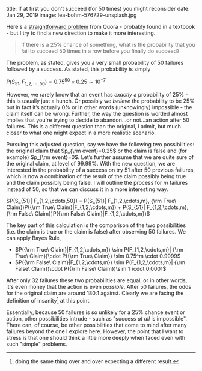 title: If at first you don't succeed (for 50 times) you might reconsider
date: Jan 29, 2019
image: lea-bohm-576729-unsplash.jpg

Here's a [straightforward problem](https://www.quora.com/If-there-is-a-25-chance-of-something-what-is-the-probability-that-you-fail-to-succeed-50-times-in-a-row-before-you-finally-do-succeed/answer/Brian-Blais) from Quora - probably found in a textbook - but I try to find a new direction to make it more interesting.

> If there is a 25% chance of something, what is the probability that you fail to succeed 50 times in a row before you finally do succeed?

The problem, as stated, gives you a very small probability of 50 failures followed by a success.  As stated, this probability is simply

$P(S_{51}, F_{1,2,\cdots,50}) = 0.75^{50} \times 0.25 \sim 10^{-7}$

However, we rarely know that an event has *exactly* a probability of 25% - this is usually just a hunch.  Or possibly we *believe* the probability to be 25% but in fact it’s actually 0% or in other words (unknowingly) impossible - the claim itself can be wrong.  Further, the way the question is worded almost implies that you're trying to decide to abandon...or not...an action after 50 failures.  This is a different question than the original, I admit, but much closer to what one might expect in a more realistic scenario.

Pursuing this adjusted question, say we have the following two possibilities: the original claim that $p_{\rm event}=0.25$ or the claim is false and (for example) $p_{\rm event}=0$.  Let’s further assume that we are quite sure of the original claim, at level of 99.99%.  With the new question, we are interested in the probability of a success on try 51 after 50 previous failures, which is now a combination of the result of the claim possibly being true and the claim possibly being false.  I will outline the process for $m$ failures instead of 50, so that we can discuss it in a more interesting way.

$P(S_{51}| F_{1,2,\cdots,50}) = P(S_{51}| F_{1,2,\cdots,m}, {\rm True\ Claim})P({\rm True\ Claim}|F_{1,2,\cdots,m}) + P(S_{51}| F_{1,2,\cdots,m}, {\rm False\ Claim})P({\rm False\ Claim}|F_{1,2,\cdots,m})$

The key part of this calculation is the comparison of the two possibilities (i.e. the claim is true or the claim is false) after observing 50 failures. We can apply Bayes Rule, 

* $P({\rm True\ Claim}|F_{1,2,\cdots,m}) \sim P(F_{1,2,\cdots,m}| {\rm True\ Claim})\cdot P({\rm True\ Claim}) \sim 0.75^m \cdot 0.9999$
* $P({\rm False\ Claim}|F_{1,2,\cdots,m}) \sim P(F_{1,2,\cdots,m}| {\rm False\ Claim})\cdot P({\rm False\ Claim})\sim 1 \cdot 0.0001$

After only 32 failures these two probabilities are equal, or in other words, it's even money that the action is even *possible*.  After 50 failures, the odds for the original claim are around 180:1 against.  Clearly we are facing the definition of insanity[^1] at this point.

Essentially, because 50 failures is so unlikely for a 25% chance event or action, other possibilities intrude - such as "success *at all* is impossible".  There can, of course, be other possibilities that come to mind after many failures beyond the one I explore here.  However, the point that I want to stress is that one should think a little more deeply when faced even with such "simple" problems.


[^1]: doing the same thing over and over expecting a different result.